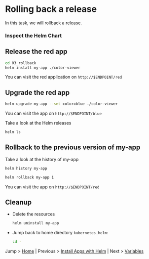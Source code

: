 # Rolling back a release

In this task, we will rollback a release.

### Inspect the Helm Chart

## Release the red app

```bash
cd 03_rollback
helm install my-app ./color-viewer
```

You can visit the red application on `http://$ENDPOINT/red`

## Upgrade the red app

```bash
helm upgrade my-app --set color=blue ./color-viewer
```

You can visit the app on `http://$ENDPOINT/blue`

Take a look at the Helm releases
```bash
helm ls
```

## Rollback to the previous version of my-app

Take a look at the history of my-app
```bash
helm history my-app
```

```bash
helm rollback my-app 1
```

You can visit the app on `http://$ENDPOINT/red`

## Cleanup
* Delete the resources
  ```bash
  helm uninstall my-app
  ```
* Jump back to home directory `kubernetes_helm`:
  ```bash
  cd -
  ```

Jump > [Home](../README.md) | Previous > [Install Apps with Helm](../02_apps-with-helm/README.md) | Next > [Variables](../04_variables/README.md)